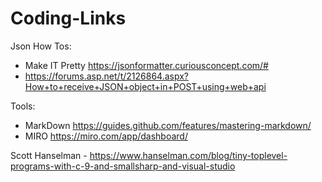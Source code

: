 # Coding-Links

Json How Tos:
-  Make IT Pretty https://jsonformatter.curiousconcept.com/#    
- https://forums.asp.net/t/2126864.aspx?How+to+receive+JSON+object+in+POST+using+web+api

Tools:
- MarkDown https://guides.github.com/features/mastering-markdown/
- MIRO https://miro.com/app/dashboard/


Scott Hanselman - https://www.hanselman.com/blog/tiny-toplevel-programs-with-c-9-and-smallsharp-and-visual-studio
